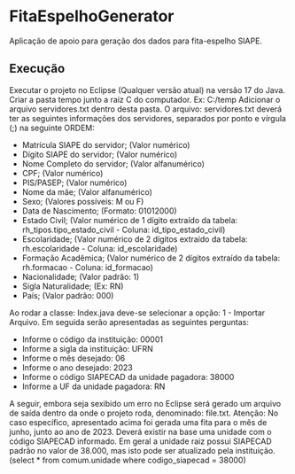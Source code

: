 # FitaEspelhoGenerator
Aplicação de apoio para geração dos dados para fita-espelho SIAPE.

## Execução
Executar o projeto no Eclipse (Qualquer versão atual) na versão 17 do Java.
Criar a pasta tempo junto a raiz C do computador. Ex: C:/temp
Adicionar o arquivo servidores.txt dentro desta pasta.
O arquivo: servidores.txt deverá ter as seguintes informações dos servidores, separados por ponto e vírgula (;) na seguinte ORDEM:
- Matrícula SIAPE do servidor; (Valor numérico)
- Dígito SIAPE do servidor; (Valor numérico)
- Nome Completo do servidor; (Valor alfanumérico)
- CPF; (Valor numérico)
- PIS/PASEP; (Valor numérico)
- Nome da mãe; (Valor alfanumérico)
- Sexo; (Valores possíveis: M ou F)
- Data de Nascimento; (Formato: 01012000) 
- Estado Civil; (Valor numérico de 1 dígito extraído da tabela: rh_tipos.tipo_estado_civil - Coluna: id_tipo_estado_civil)
- Escolaridade; (Valor numérico de 2 dígitos extraído da tabela: rh.escolaridade - Coluna: id_escolaridade)
- Formação Acadêmica; (Valor numérico de 2 dígitos extraído da tabela: rh.formacao - Coluna: id_formacao)
- Nacionalidade; (Valor padrão: 1)
- Sigla Naturalidade; (Ex: RN)
- País; (Valor padrão: 000)

Ao rodar a classe: Index.java deve-se selecionar a opção: 1 - Importar Arquivo.
Em seguida serão apresentadas as seguintes perguntas:
- Informe o código da instituição: 00001
- Informe a sigla da instituição: UFRN
- Informe o mês desejado: 06
- Informe o ano desejado: 2023
- Informe o código SIAPECAD da unidade pagadora: 38000
- Informe a UF da unidade pagadora: RN

A seguir, embora seja sexibido um erro no Eclipse será gerado um arquivo de saída dentro da onde o projeto roda, denominado: file.txt. 
Atenção: No caso específico, apresentado acima foi gerada uma fita para o mês de junho, junto ao ano de 2023.
Deverá existir na base uma unidade com o código SIAPECAD informado. Em geral a unidade raiz possui SIAPECAD padrão no valor de 38.000, mas isto pode ser atualizado pela instituição. (select * from comum.unidade where codigo_siapecad = 38000)

